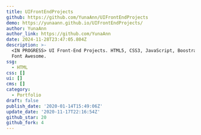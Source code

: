 ```yaml
---
title: UIFrontEndProjects
github: https://github.com/YunaAnn/UIFrontEndProjects
demo: https://yunaann.github.io/UIFrontEndProjects/
author: YunaAnn
author_link: https://github.com/YunaAnn
date: 2024-11-28T23:47:05.804Z
description: >-
  <IN PROGRESS> UI Front-End Projects. HTML5, CSS3, JavaScript, Boostrap 4.0,
  Font Awesome.
ssg:
  - HTML
css: []
ui: []
cms: []
category:
  - Portfolio
draft: false
publish_date: '2020-01-14T15:49:06Z'
update_date: '2020-11-17T22:16:54Z'
github_star: 20
github_fork: 4
---
```

